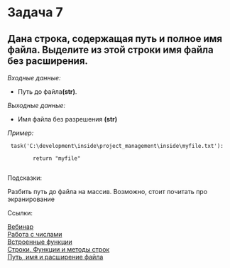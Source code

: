 <h1 >Задача 7</h1>
<h2>Дана строка, содержащая путь и полное имя файла. Выделите из этой строки имя файла без расширения.
</h2>
<p><i>Входные данные:</i></p>
<ul><li>Путь до файла<strong>(str)</strong>.</ul>
<p><i>Выходные данные:</i></p>
<ul><li> Имя файла без разрешения <strong>(str)</strong></li></ul>
<p><i>Пример:</i></p>
<div class="example">
    <code> task('C:\development\inside\project_management\inside\myfile.txt'): </code> <br>
    <code>
        return "myfile"
    </code>
</div>

<p>Подсказки:</p>
<div class="hint">
    <div>Разбить путь до файла на массив. Возможно, стоит почитать про экранирование</div>
</div>
<p>Ссылки:</p>

<a href="https://online.sbis.ru/shared/disk/d8591357-0df0-4a58-8506-f6a9c93e34b7">Вебинар</a>
<br>
<a href="https://pythonworld.ru/tipy-dannyx-v-python/chisla-int-float-complex.html">Работа с числами</a>
<br>
<a href="https://pythonworld.ru/osnovy/vstroennye-funkcii.html">Встроенные функции</a>
<br>
<a href="https://pythonworld.ru/tipy-dannyx-v-python/stroki-funkcii-i-metody-strok.html">Строки. Функции и методы строк</a>
<br>
<a href="https://all-python.ru/osnovy/put-imya-i-rasshirenie-fajla.html">Путь, имя и расширение файла</a>
